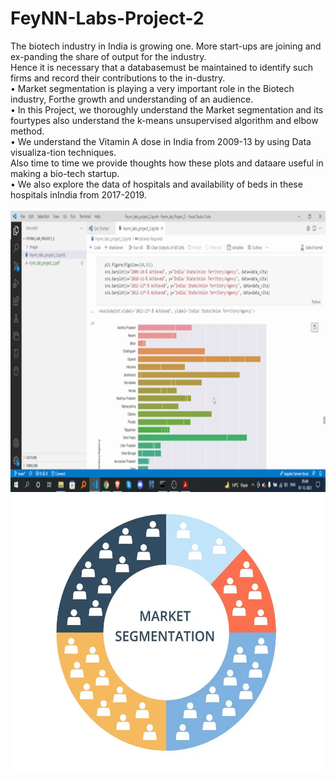 # FeyNN-Labs-Project-2
The biotech industry in India is growing one.  More start-ups are joining and ex-panding the share of output for the industry.          
Hence it is necessary that a databasemust be maintained to identify such firms and record their contributions to the in-dustry.         
• Market segmentation is playing a very important role in the Biotech industry, Forthe growth and understanding of an audience.                
• In  this  Project,  we  thoroughly  understand  the  Market  segmentation  and  its  fourtypes also understand the k-means unsupervised algorithm and elbow method.          
• We understand the Vitamin A dose in India from 2009-13 by using Data visualiza-tion techniques.           
Also time to time we provide thoughts how these plots and dataare useful in making a bio-tech startup.        
• We also explore the data of hospitals and availability of beds in these hospitals inIndia from 2017-2019.               
<br />
  <img align="left" alt="image" src="https://github.com/HotuRam/FeyNN-Labs-Project-2/blob/main/Hnet.com-image.gif" width="800" height="450" />
<br />
<br />
<br />
<br />
  <img align="left" alt="image" src="https://github.com/HotuRam/FeyNN-Labs-Project-2/blob/main/Image/Market%20segmenation.jpg" width="800" height="450" />
<br />
<br />
<br />

